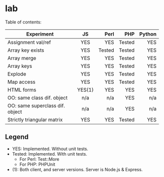 lab
===
Table of contents:

| Experiment                      | JS        | Perl      | PHP       | Python    |
| ---------------------------     |:---------:| ---------:| ---------:| ---------:|
| Assignment val/ref              | YES       | YES       | Tested    | YES       |
| Array key exists                | YES       | Tested    | Tested    | YES       |
| Array merge                     | YES       | YES       | Tested    | YES       |
| Array keys                      | YES       | YES       | Tested    | YES       |
| Explode                         | YES       | YES       | Tested    | YES       |
| Map access                      | YES       | YES       | Tested    | YES       |
| HTML forms                      | YES(1)    | YES       | YES       | YES       |
| OO: same class dif. object      | n/a       | n/a       | YES       | n/a       |
| OO: same superclass dif. object | n/a       | n/a       | YES       | n/a       |
| Strictly triangular matrix      | YES       | YES       | Tested    | YES       |

Legend
------

* YES: Implemented. Without unit tests.
* Tested: Implemented. With unit tests.
  * For Perl: Test::More
  * For PHP: PHPUnit
* (1): Both client, and server versions. Server is Node.js & Express.

